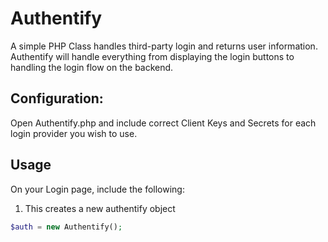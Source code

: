# Authentify
A simple PHP Class handles third-party login and returns user information.
Authentify will handle everything from displaying the login buttons to handling the login flow on the backend.

## Configuration:
Open Authentify.php and include correct Client Keys and Secrets for each login provider you wish to use.

## Usage
On your Login page, include the following:
1. This creates a new authentify object
```php
$auth = new Authentify();
```
